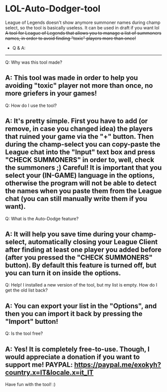 # LOL-Auto-Dodger-tool

League of Legends doesn't show anymore summoner names during champ select, so the tool is basically useless. It can be used in draft if you want lol
~~A tool for League of Legends that allows you to manage a list of summoners names, in order to avoid finding "toxic" players more than once!~~

- Q & A:
-------------------------------------------------------------------------------------------------------------------
Q: Why was this tool made?

A: This tool was made in order to help you avoiding "toxic" player not more than once, no more griefers in your games!
-------------------------------------------------------------------------------------------------------------------
Q: How do I use the tool?

A: It's pretty simple. First you have to add (or remove, in case you changed idea) the players that ruined your game via the "+" button.
Then during the champ-select you can copy-paste the League chat into the "Input" text box and press "CHECK SUMMONERS" in order to, well, check the summoners ;)
Careful! It is important that you select your (IN-GAME) language in the options, otherwise the program will not be able to detect the names when you paste them from the League chat (you can still manually write them if you want).
-------------------------------------------------------------------------------------------------------------------
Q: What is the Auto-Dodge feature?

A: It will help you save time during your champ-select, automatically closing your League Client after finding at least one player you added before (after you pressed the "CHECK SUMMONERS" button). By default this feature is turned off, but you can turn it on inside the options.
-------------------------------------------------------------------------------------------------------------------
Q: Help! I installed a new version of the tool, but my list is empty. How do I get the old list back?

A: You can export your list in the "Options", and then you can import it back by pressing the "Import" button!
-------------------------------------------------------------------------------------------------------------------
Q: Is the tool free?

A: Yes! It is completely free-to-use. Though, I would appreciate a donation if you want to support me!
PAYPAL: https://paypal.me/exokyh?country.x=IT&locale.x=it_IT
-------------------------------------------------------------------------------------------------------------------

Have fun with the tool! :)
